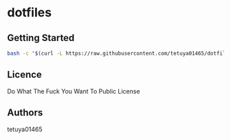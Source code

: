 # dotfiles

## Getting Started
``` bash
bash -c "$(curl -L https://raw.githubusercontent.com/tetuya01465/dotfiles/master/install.sh)"
```
## Licence
Do What The Fuck You Want To Public License

## Authors
tetuya01465

